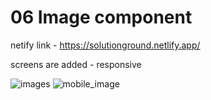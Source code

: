 # 06 Image component 

netify link - https://solutionground.netlify.app/

screens are added - responsive

![images](https://user-images.githubusercontent.com/28673856/153479674-570e4939-3947-4089-b082-6bdbc3d21afa.png)
![mobile_image](https://user-images.githubusercontent.com/28673856/153479685-c567dd4a-4fa2-46cf-a634-ad6b76c9400e.png)
